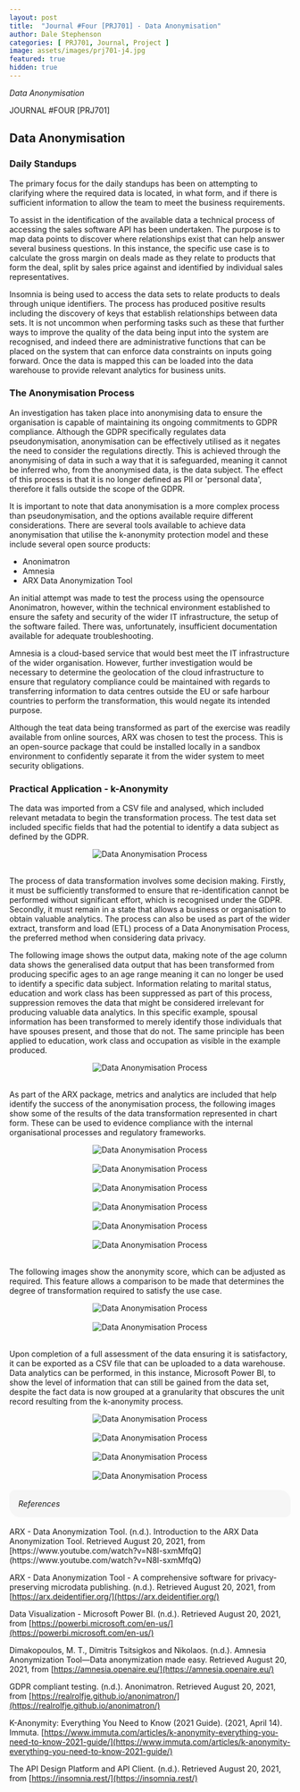 ```yaml
---
layout: post
title:  "Journal #Four [PRJ701] - Data Anonymisation" 
author: Dale Stephenson
categories: [ PRJ701, Journal, Project ]
image: assets/images/prj701-j4.jpg
featured: true
hidden: true
---
```

<i>Data Anonymisation</i>

JOURNAL #FOUR [PRJ701]

<h2>Data Anonymisation</h2>

<h3>Daily Standups</h3>
 
The primary focus for the daily standups has been on attempting to clarifying where the required data is located, in what form, and if there is sufficient information to allow the team to meet the business requirements.  
 
To assist in the identification of the available data a technical process of accessing the sales software API has been undertaken. The purpose is to map data points to discover where relationships exist that can help answer several business questions. In this instance, the specific use case is to calculate the gross margin on deals made as they relate to products that form the deal, split by sales price against and identified by individual sales representatives.
 
Insomnia is being used to access the data sets to relate products to deals through unique identifiers. The process has produced positive results including the discovery of keys that establish relationships between data sets. It is not uncommon when performing tasks such as these that further ways to improve the quality of the data being input into the system are recognised, and indeed there are administrative functions that can be placed on the system that can enforce data constraints on inputs going forward. Once the data is mapped this can be loaded into the data warehouse to provide relevant analytics for business units.
 
<h3>The Anonymisation Process</h3>
 
An investigation has taken place into anonymising data to ensure the organisation is capable of maintaining its ongoing commitments to GDPR compliance. Although the GDPR specifically regulates data pseudonymisation, anonymisation can be effectively utilised as it negates the need to consider the regulations directly. This is achieved through the anonymising of data in such a way that it is safeguarded, meaning it cannot be inferred who, from the anonymised data, is the data subject. The effect of this process is that it is no longer defined as PII or 'personal data', therefore it falls outside the scope of the GDPR.  
 
It is important to note that data anonymisation is a more complex process than pseudonymisation, and the options available require different considerations. There are several tools available to achieve data anonymisation that utilise the k-anonymity protection model and these include several open source products:
 
- Anonimatron
- Amnesia
- ARX Data Anonymization Tool
 
An initial attempt was made to test the process using the opensource Anonimatron, however, within the technical environment established to ensure the safety and security of the wider IT infrastructure, the setup of the software failed. There was, unfortunately, insufficient documentation available for adequate troubleshooting.  
 
Amnesia is a cloud-based service that would best meet the IT infrastructure of the wider organisation. However, further investigation would be necessary to determine the geolocation of the cloud infrastructure to ensure that regulatory compliance could be maintained with regards to transferring information to data centres outside the EU or safe harbour countries to perform the transformation, this would negate its intended purpose.
 
Although the teat data being transformed as part of the exercise was readily available from online sources, ARX was chosen to test the process. This is an open-source package that could be installed locally in a sandbox environment to confidently separate it from the wider system to meet security obligations.
 
<h3>Practical Application - k-Anonymity</h3>
 
The data was imported from a CSV file and analysed, which included relevant metadata to begin the transformation process. The test data set included specific fields that had the potential to identify a data subject as defined by the GDPR.

<center><img src="/assets/images/prj-j4-1.png" alt="Data Anonymisation Process"></center><br>

The process of data transformation involves some decision making. Firstly, it must be sufficiently transformed to ensure that re-identification cannot be performed without significant effort, which is recognised under the GDPR. Secondly, it must remain in a state that allows a business or organisation to obtain valuable analytics. The process can also be used as part of the wider extract, transform and load (ETL) process of a Data Anonymisation Process, the preferred method when considering data privacy.
 
The following image shows the output data, making note of the age column data shows the generalised data output that has been transformed from producing specific ages to an age range meaning it can no longer be used to identify a specific data subject. Information relating to marital status, education and work class has been suppressed as part of this process, suppression removes the data that might be considered irrelevant for producing valuable data analytics. In this specific example, spousal information has been transformed to merely identify those individuals that have spouses present, and those that do not. The same principle has been applied to education, work class and occupation as visible in the example produced.

<center><img src="/assets/images/prj-j4-2.png" alt="Data Anonymisation Process"></center><br>

As part of the ARX package, metrics and analytics are included that help identify the success of the anonymisation process, the following images show some of the results of the data transformation represented in chart form. These can be used to evidence compliance with the internal organisational processes and regulatory frameworks.

<center><img src="/assets/images/prj-j4-3.png" alt="Data Anonymisation Process"></center><br>
<center><img src="/assets/images/prj-j4-4.png" alt="Data Anonymisation Process"></center><br>
<center><img src="/assets/images/prj-j4-5.png" alt="Data Anonymisation Process"></center><br>
<center><img src="/assets/images/prj-j4-6.png" alt="Data Anonymisation Process"></center><br>
<center><img src="/assets/images/prj-j4-7.png" alt="Data Anonymisation Process"></center><br>
<center><img src="/assets/images/prj-j4-8.png" alt="Data Anonymisation Process"></center><br>

The following images show the anonymity score, which can be adjusted as required. This feature allows a comparison to be made that determines the degree of transformation required to satisfy the use case.

<center><img src="/assets/images/prj-j4-9.png" alt="Data Anonymisation Process"></center><br>
<center><img src="/assets/images/prj-j4-10.png" alt="Data Anonymisation Process"></center><br>

Upon completion of a full assessment of the data ensuring it is satisfactory, it can be exported as a CSV file that can be uploaded to a data warehouse. Data analytics can be performed, in this instance, Microsoft Power BI, to show the level of information that can still be gained from the data set, despite the fact data is now grouped at a granularity that obscures the unit record resulting from the k-anonymity process.

<center><img src="/assets/images/prj-j4-11.png" alt="Data Anonymisation Process"></center><br>
<center><img src="/assets/images/prj-j4-12.png" alt="Data Anonymisation Process"></center><br>
<center><img src="/assets/images/prj-j4-13.png" alt="Data Anonymisation Process"></center><br>
<center><img src="/assets/images/prj-j4-14.png" alt="Data Anonymisation Process"></center><br>

<div style="background-color: #f6f6f6; padding: 1rem; border-radius: 10px 20px;"> 
    <i>References</i>
</div>

<br>
ARX - Data Anonymization Tool. (n.d.). Introduction to the ARX Data Anonymization Tool. Retrieved August 20, 2021, from [https://www.youtube.com/watch?v=N8I-sxmMfqQ](https://www.youtube.com/watch?v=N8I-sxmMfqQ)

ARX - Data Anonymization Tool - A comprehensive software for privacy-preserving microdata publishing. (n.d.). Retrieved August 20, 2021, from [https://arx.deidentifier.org/](https://arx.deidentifier.org/)

Data Visualization - Microsoft Power BI. (n.d.). Retrieved August 20, 2021, from [https://powerbi.microsoft.com/en-us/](https://powerbi.microsoft.com/en-us/)

Dimakopoulos, M. T., Dimitris Tsitsigkos and Nikolaos. (n.d.). Amnesia Anonymization Tool—Data anonymization made easy. Retrieved August 20, 2021, from [https://amnesia.openaire.eu/](https://amnesia.openaire.eu/)

GDPR compliant testing. (n.d.). Anonimatron. Retrieved August 20, 2021, from [https://realrolfje.github.io/anonimatron/](https://realrolfje.github.io/anonimatron/)

K-Anonymity: Everything You Need to Know (2021 Guide). (2021, April 14). Immuta. [https://www.immuta.com/articles/k-anonymity-everything-you-need-to-know-2021-guide/](https://www.immuta.com/articles/k-anonymity-everything-you-need-to-know-2021-guide/)

The API Design Platform and API Client. (n.d.). Retrieved August 20, 2021, from [https://insomnia.rest/](https://insomnia.rest/)